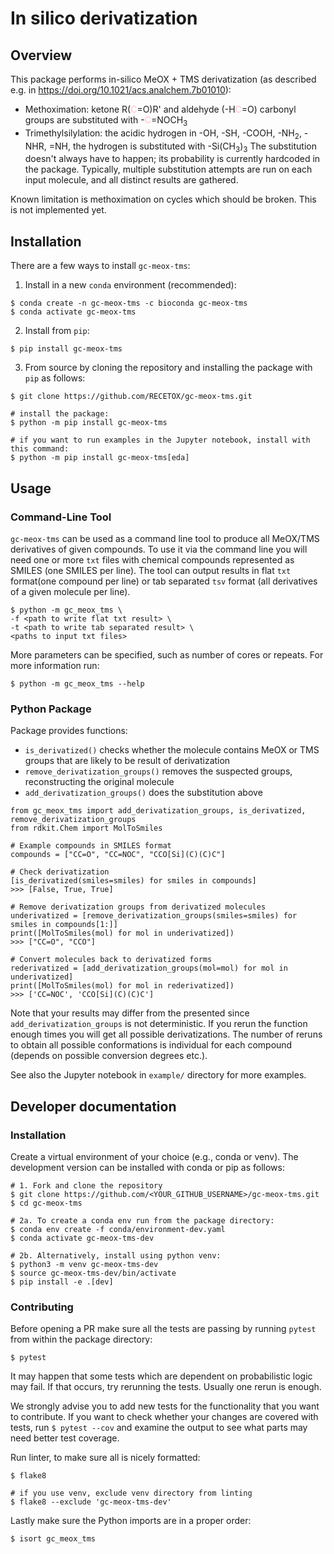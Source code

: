 # In silico derivatization

## Overview

This package performs in-silico MeOX + TMS derivatization (as described e.g. in https://doi.org/10.1021/acs.analchem.7b01010):

* Methoximation: ketone R(<font color='pink'>C</font>=O)R' and aldehyde (-H<font color='pink'>C</font>=O) carbonyl groups
are substituted with -<font color='pink'>C</font>=NOCH<sub>3</sub>
* Trimethylsilylation: the acidic hydrogen in -OH, -SH, -COOH, -NH<sub>2</sub>, -NHR, =NH, the hydrogen is substituted with -Si(CH<sub>3</sub>)<sub>3</sub>
The substitution doesn't always have to happen; its probability is currently hardcoded in the package.
Typically, multiple substitution attempts are run on each input molecule, and all distinct results are gathered.

Known limitation is methoximation on cycles which should be broken. This is not implemented yet.


## Installation

There are a few ways to install `gc-meox-tms`:

1. Install in a new `conda` environment (recommended):
```shell
$ conda create -n gc-meox-tms -c bioconda gc-meox-tms
$ conda activate gc-meox-tms
```

2. Install from `pip`:
```shell
$ pip install gc-meox-tms
```

3. From source by cloning the repository and installing the package with `pip` as follows:
```shell
$ git clone https://github.com/RECETOX/gc-meox-tms.git

# install the package:
$ python -m pip install gc-meox-tms

# if you want to run examples in the Jupyter notebook, install with this command:
$ python -m pip install gc-meox-tms[eda]
```

## Usage

### Command-Line Tool

`gc-meox-tms` can be used as a command line tool to produce all MeOX/TMS derivatives of given compounds. To use it via
the command line you will need one or more `txt` files with chemical compounds represented as SMILES
(one SMILES per line). The tool can output results in flat `txt` format(one compound per line) or tab separated `tsv`
format (all derivatives of a given molecule per line).
```shell
$ python -m gc_meox_tms \
-f <path to write flat txt result> \
-t <path to write tab separated result> \
<paths to input txt files>
```
More parameters can be specified, such as number of cores or repeats. For more information run:
```shell
$ python -m gc_meox_tms --help
```

### Python Package

Package provides functions:
* `is_derivatized()` checks whether the molecule contains MeOX or TMS groups that are likely to be result of derivatization
* `remove_derivatization_groups()` removes the suspected groups, reconstructing the original molecule
* `add_derivatization_groups()` does the substitution above

```python3
from gc_meox_tms import add_derivatization_groups, is_derivatized, remove_derivatization_groups
from rdkit.Chem import MolToSmiles

# Example compounds in SMILES format
compounds = ["CC=O", "CC=NOC", "CCO[Si](C)(C)C"]

# Check derivatization
[is_derivatized(smiles=smiles) for smiles in compounds]
>>> [False, True, True]

# Remove derivatization groups from derivatized molecules
underivatized = [remove_derivatization_groups(smiles=smiles) for smiles in compounds[1:]]
print([MolToSmiles(mol) for mol in underivatized])
>>> ["CC=O", "CCO"]

# Convert molecules back to derivatized forms
rederivatized = [add_derivatization_groups(mol=mol) for mol in underivatized]
print([MolToSmiles(mol) for mol in rederivatized])
>>> ['CC=NOC', 'CCO[Si](C)(C)C']
```
Note that your results may differ from the presented since `add_derivatization_groups` is not deterministic. If you rerun
the function enough times you will get all possible derivatizations. The number of reruns to obtain all possible conformations
is individual for each compound (depends on possible conversion degrees etc.).

See also the Jupyter notebook in `example/` directory for more examples.

## Developer documentation

### Installation
Create a virtual environment of your choice (e.g., conda or venv).
The development version can be installed with conda or pip as follows:
```shell
# 1. Fork and clone the repository
$ git clone https://github.com/<YOUR_GITHUB_USERNAME>/gc-meox-tms.git
$ cd gc-meox-tms

# 2a. To create a conda env run from the package directory:
$ conda env create -f conda/environment-dev.yaml
$ conda activate gc-meox-tms-dev

# 2b. Alternatively, install using python venv:
$ python3 -m venv gc-meox-tms-dev
$ source gc-meox-tms-dev/bin/activate
$ pip install -e .[dev]
```

### Contributing
Before opening a PR make sure all the tests are passing by running `pytest` from within the package directory:
```shell
$ pytest
```
It may happen that some tests which are dependent on probabilistic logic may fail. If that occurs,
try rerunning the tests. Usually one rerun is enough.

We strongly advise you to add new tests for the functionality that you want to contribute. If you want to check whether
your changes are covered with tests, run `$ pytest --cov` and examine the output to see what parts may need better test coverage.

Run linter, to make sure all is nicely formatted:
```shell
$ flake8

# if you use venv, exclude venv directory from linting
$ flake8 --exclude 'gc-meox-tms-dev'
```

Lastly make sure the Python imports are in a proper order:
```shell
$ isort gc_meox_tms
```
